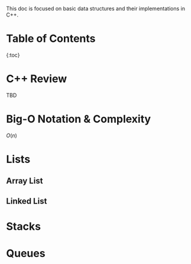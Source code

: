This doc is focused on basic data structures and their implementations in C++.

# Table of Contents

{:toc}

# C++ Review

TBD

# Big-O Notation & Complexity

$O(n)$

# Lists

## Array List

## Linked List

# Stacks

# Queues

